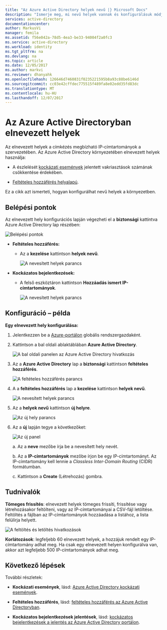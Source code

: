 ```yaml
---
title: "Az Azure Active Directory helyek nevű |} Microsoft Docs"
description: "Ismerje meg, mi nevű helyek vannak és konfigurálásuk módját."
services: active-directory
documentationcenter: 
author: MarkusVi
manager: femila
ms.assetid: f56e042a-78d5-4ea3-be33-94004f2a0fc3
ms.service: active-directory
ms.workload: identity
ms.tgt_pltfrm: na
ms.devlang: na
ms.topic: article
ms.date: 12/05/2017
ms.author: markvi
ms.reviewer: dhanyahk
ms.openlocfilehash: 126646d7460831f0235221595b8a93c88be6146d
ms.sourcegitcommit: cc03e42cffdec775515f489fa8e02edd35fd83dc
ms.translationtype: MT
ms.contentlocale: hu-HU
ms.lasthandoff: 12/07/2017
---
```

# <a name="named-locations-in-azure-active-directory"></a>Az Azure Active Directoryban elnevezett helyek

Az elnevezett helyek a címkézés megbízható IP-címtartományok a szervezetében. Az Azure Active Directory környezetében elnevezett helyek használja:

- A észlelését [kockázati események](active-directory-reporting-risk-events.md) jelentett vakriasztások számának csökkentése érdekében.  

- [Feltételes hozzáférés helyalapú](active-directory-conditional-access-azure-portal.md#locations).


Ez a cikk azt ismerteti, hogyan konfigurálhat nevű helyek a környezetben.


## <a name="entry-points"></a>Belépési pontok

Az elnevezett hely konfigurációs lapján végezheti el a **biztonsági** kattintva Azure Active Directory lap részében:

![Belépési pontok](./media/active-directory-named-locations/34.png)

- **Feltételes hozzáférés:**

    - Az a **kezelése** kattintson **helyek nevű**.
    
        ![A nevesített helyek parancs](./media/active-directory-named-locations/06.png)

- **Kockázatos bejelentkezések:**

    - A felső eszköztáron kattintson **Hozzáadás ismert IP-címtartományok**.

       ![A nevesített helyek parancs](./media/active-directory-named-locations/35.png)



## <a name="configuration-example"></a>Konfiguráció – példa

**Egy elnevezett hely konfigurálása:**

1. Jelentkezzen be a [Azure-portálon](https://portal.azure.com) globális rendszergazdaként.

2. Kattintson a bal oldali ablaktáblában **Azure Active Directory**.

    ![A bal oldali panelen az Azure Active Directory hivatkozás](./media/active-directory-named-locations/01.png)

3. Az a **Azure Active Directory** lap a **biztonsági** kattintson **feltételes hozzáférés**.

    ![A feltételes hozzáférés parancs](./media/active-directory-named-locations/05.png)


4. A a **feltételes hozzáférés** lap a **kezelése** kattintson **helyek nevű**.

    ![A nevesített helyek parancs](./media/active-directory-named-locations/06.png)


5. Az a **helyek nevű** kattintson **új helyre**.

    ![Az új hely parancs](./media/active-directory-named-locations/07.png)


6. Az a **új** lapján tegye a következőket:

    ![Az új panel](./media/active-directory-named-locations/56.png)

    a. Az a **neve** mezőbe írja be a nevesített hely nevét.

    b. Az a **IP-címtartományok** mezőbe írjon be egy IP-címtartományt. Az IP-címtartomány kell lennie a *Classless Inter-Domain Routing* (CIDR) formátumban.  

    c. Kattintson a **Create** (Létrehozás) gombra.



## <a name="what-you-should-know"></a>Tudnivalók

**Tömeges frissítés**: elnevezett helyek tömeges frissíti, frissítése vagy létrehozásakor feltölteni, vagy az IP-címtartományai a CSV-fájl letöltése. Feltöltés a fájlban az IP-címtartományok hozzáadása a listához, a lista felülírja helyett.

![A feltöltés és letöltés hivatkozások](./media/active-directory-named-locations/09.png)


**Korlátozások**: legfeljebb 60 elnevezett helyek, a hozzájuk rendelt egy IP-címtartomány adhat meg. Ha csak egy elnevezett helyen konfigurálva van, akkor azt legfeljebb 500 IP-címtartományok adhat meg.


## <a name="next-steps"></a>Következő lépések

További részletek:

- **Kockázati események**, lásd: [Azure Active Directory kockázati események](active-directory-reporting-risk-events.md).

- **Feltételes hozzáférés**, lásd: [feltételes hozzáférés az Azure Active Directoryban](active-directory-conditional-access-azure-portal.md).

- **Kockázatos bejelentkezések jelentések**, lásd: [kockázatos bejelentkezések a jelentés az Azure Active Directory portálon](active-directory-reporting-security-risky-sign-ins.md).  
